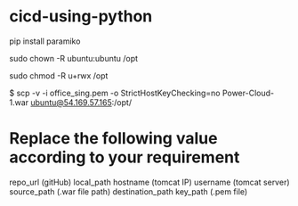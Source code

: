 # cicd-using-python

pip install paramiko

sudo chown -R ubuntu:ubuntu /opt


sudo chmod -R u+rwx /opt


$ scp -v -i office_sing.pem -o StrictHostKeyChecking=no Power-Cloud-1.war ubuntu@54.169.57.165:/opt/




# Replace the following value according to your requirement

repo_url (gitHub)
local_path
hostname (tomcat IP)
username (tomcat server)
source_path (.war file path)
destination_path
key_path (.pem file)
